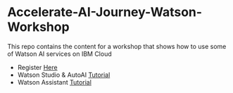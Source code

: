 # Accelerate-AI-Journey-Watson-Workshop
This repo contains the content for a workshop that shows how to use some of Watson AI services on IBM Cloud

- Register [Here](https://ibm.biz/BdfY7T) <br>
- Watson Studio & AutoAI [Tutorial](https://developer.ibm.com/technologies/artificial-intelligence/tutorials/watson-studio-auto-ai/) <br>
- Watson Assistant [Tutorial](https://developer.ibm.com/tutorials/create-your-first-assistant-powered-chatbot/) <br>
